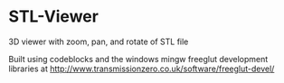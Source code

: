 # STL-Viewer
3D viewer with zoom, pan, and rotate of STL file 

Built using codeblocks and the windows mingw freeglut development libraries at http://www.transmissionzero.co.uk/software/freeglut-devel/
